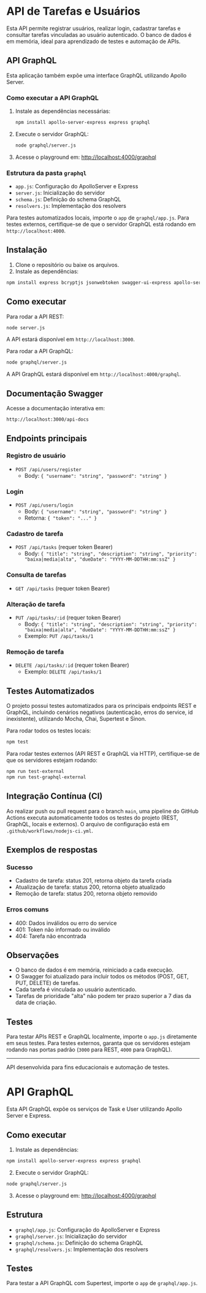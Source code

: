 # API de Tarefas e Usuários

Esta API permite registrar usuários, realizar login, cadastrar tarefas e consultar tarefas vinculadas ao usuário autenticado. O banco de dados é em memória, ideal para aprendizado de testes e automação de APIs.


## API GraphQL

Esta aplicação também expõe uma interface GraphQL utilizando Apollo Server.

### Como executar a API GraphQL

1. Instale as dependências necessárias:
   ```bash
   npm install apollo-server-express express graphql
   ```
2. Execute o servidor GraphQL:
   ```bash
   node graphql/server.js
   ```
3. Acesse o playground em: [http://localhost:4000/graphql](http://localhost:4000/graphql)

### Estrutura da pasta `graphql`
- `app.js`: Configuração do ApolloServer e Express
- `server.js`: Inicialização do servidor
- `schema.js`: Definição do schema GraphQL
- `resolvers.js`: Implementação dos resolvers

Para testes automatizados locais, importe o `app` de `graphql/app.js`.
Para testes externos, certifique-se de que o servidor GraphQL está rodando em `http://localhost:4000`.


## Instalação

1. Clone o repositório ou baixe os arquivos.
2. Instale as dependências:
  ```bash
  npm install express bcryptjs jsonwebtoken swagger-ui-express apollo-server-express graphql
  ```


## Como executar

Para rodar a API REST:
```bash
node server.js
```
A API estará disponível em `http://localhost:3000`.

Para rodar a API GraphQL:
```bash
node graphql/server.js
```
A API GraphQL estará disponível em `http://localhost:4000/graphql`.

## Documentação Swagger

Acesse a documentação interativa em:

```
http://localhost:3000/api-docs
```

## Endpoints principais

### Registro de usuário
- `POST /api/users/register`
  - Body: `{ "username": "string", "password": "string" }`

### Login
- `POST /api/users/login`
  - Body: `{ "username": "string", "password": "string" }`
  - Retorna: `{ "token": "..." }`


### Cadastro de tarefa
- `POST /api/tasks` (requer token Bearer)
  - Body: `{ "title": "string", "description": "string", "priority": "baixa|media|alta", "dueDate": "YYYY-MM-DDTHH:mm:ssZ" }`

### Consulta de tarefas
- `GET /api/tasks` (requer token Bearer)

### Alteração de tarefa
- `PUT /api/tasks/:id` (requer token Bearer)
  - Body: `{ "title": "string", "description": "string", "priority": "baixa|media|alta", "dueDate": "YYYY-MM-DDTHH:mm:ssZ" }`
  - Exemplo: `PUT /api/tasks/1`

### Remoção de tarefa
- `DELETE /api/tasks/:id` (requer token Bearer)
  - Exemplo: `DELETE /api/tasks/1`


## Testes Automatizados

O projeto possui testes automatizados para os principais endpoints REST e GraphQL, incluindo cenários negativos (autenticação, erros do service, id inexistente), utilizando Mocha, Chai, Supertest e Sinon.

Para rodar todos os testes locais:
```bash
npm test
```

Para rodar testes externos (API REST e GraphQL via HTTP), certifique-se de que os servidores estejam rodando:
```bash
npm run test-external
npm run test-graphql-external
```


## Integração Contínua (CI)

Ao realizar push ou pull request para o branch `main`, uma pipeline do GitHub Actions executa automaticamente todos os testes do projeto (REST, GraphQL, locais e externos). O arquivo de configuração está em `.github/workflows/nodejs-ci.yml`.

## Exemplos de respostas

### Sucesso
- Cadastro de tarefa: status 201, retorna objeto da tarefa criada
- Atualização de tarefa: status 200, retorna objeto atualizado
- Remoção de tarefa: status 200, retorna objeto removido

### Erros comuns
- 400: Dados inválidos ou erro do service
- 401: Token não informado ou inválido
- 404: Tarefa não encontrada

## Observações
- O banco de dados é em memória, reiniciado a cada execução.
- O Swagger foi atualizado para incluir todos os métodos (POST, GET, PUT, DELETE) de tarefas.
- Cada tarefa é vinculada ao usuário autenticado.
- Tarefas de prioridade "alta" não podem ter prazo superior a 7 dias da data de criação.


## Testes
Para testar APIs REST e GraphQL localmente, importe o `app.js` diretamente em seus testes.
Para testes externos, garanta que os servidores estejam rodando nas portas padrão (`3000` para REST, `4000` para GraphQL).

---

API desenvolvida para fins educacionais e automação de testes.

# API GraphQL

Esta API GraphQL expõe os serviços de Task e User utilizando Apollo Server e Express.

## Como executar

1. Instale as dependências:
  ```bash
  npm install apollo-server-express express graphql
  ```
2. Execute o servidor GraphQL:
  ```bash
  node graphql/server.js
  ```
3. Acesse o playground em: [http://localhost:4000/graphql](http://localhost:4000/graphql)

## Estrutura
- `graphql/app.js`: Configuração do ApolloServer e Express
- `graphql/server.js`: Inicialização do servidor
- `graphql/schema.js`: Definição do schema GraphQL
- `graphql/resolvers.js`: Implementação dos resolvers

## Testes
Para testar a API GraphQL com Supertest, importe o `app` de `graphql/app.js`.
